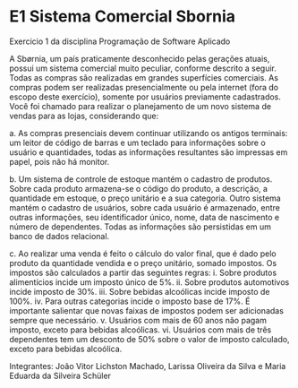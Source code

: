 # E1 Sistema Comercial Sbornia
Exercicio 1 da disciplina Programação de Software Aplicado

A Sbørnia, um país praticamente desconhecido pelas gerações atuais, possui um sistema comercial muito peculiar, conforme descrito a seguir. Todas as compras são realizadas em grandes superfícies comerciais. As compras podem ser realizadas presencialmente ou pela internet (fora do escopo deste exercício), somente por usuários previamente cadastrados. Você foi chamado para realizar o planejamento de um novo sistema de vendas para as lojas, considerando que:

a. As compras presenciais devem continuar utilizando os antigos terminais: um leitor de código de barras e um teclado para informações sobre o usuário e quantidades, todas as informações resultantes são impressas em papel, pois não há monitor. 

b. Um sistema de controle de estoque mantém o cadastro de produtos. Sobre cada produto armazena-se o código do produto, a descrição, a quantidade em estoque, o preço unitário e a sua categoria. Outro sistema mantém o cadastro de usuários, sobre cada usuário é armazenado, entre outras informações, seu identificador único, nome, data de nascimento e número de dependentes. Todas as informações são persistidas em um banco de dados relacional.

c. Ao realizar uma venda é feito o cálculo do valor final, que é dado pelo produto da quantidade vendida e o preço unitário, somado impostos. Os impostos são calculados a partir das seguintes regras:
    i. Sobre produtos alimentícios incide um imposto único de 5%.
    ii. Sobre produtos automotivos incide imposto de 30%.
    iii. Sobre bebidas alcoólicas incide imposto de 100%.
    iv. Para outras categorias incide o imposto base de 17%. É importante salientar que novas faixas de impostos podem ser adicionadas sempre que necessário.
    v. Usuários com mais de 60 anos não pagam imposto, exceto para bebidas alcoólicas.
    vi. Usuários com mais de três dependentes tem um desconto de 50% sobre o valor de imposto calculado, exceto para bebidas alcoólica.

Integrantes: João Vitor Lichston Machado, Larissa Oliveira da Silva e Maria Eduarda da Silveira Schüler